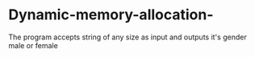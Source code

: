 # Dynamic-memory-allocation-
The program accepts string of any size as input and outputs it's gender male or female 
